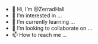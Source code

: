 - 👋 Hi, I’m @ZerradHall
- 👀 I’m interested in ...
- 🌱 I’m currently learning ...
- 💞️ I’m looking to collaborate on ...
- 📫 How to reach me ...

<!---
ZerradHall/ZerradHall is a ✨ special ✨ repository because its `README.md` (this file) appears on your GitHub profile.
You can click the Preview link to take a look at your changes.
--->

